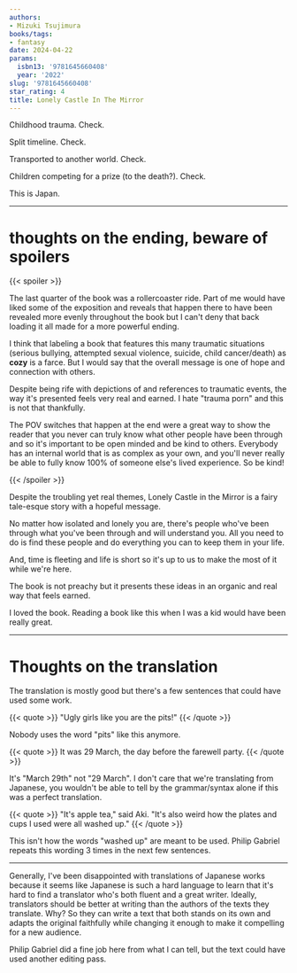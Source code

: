 ```yaml
---
authors:
- Mizuki Tsujimura
books/tags:
- fantasy
date: 2024-04-22
params:
  isbn13: '9781645660408'
  year: '2022'
slug: '9781645660408'
star_rating: 4
title: Lonely Castle In The Mirror
---
```


Childhood trauma. Check.

Split timeline. Check.

Transported to another world. Check.

Children competing for a prize (to the death?). Check.

This is Japan.

<!--more-->

---

# thoughts on the ending, beware of spoilers

{{< spoiler >}}

The last quarter of the book was a rollercoaster ride. Part of me would have liked some of the exposition and reveals that happen there to have been revealed more evenly throughout the book but I can't deny that back loading it all made for a more powerful ending.

I think that labeling a book that features this many traumatic situations (serious bullying, attempted sexual violence, suicide, child cancer/death) as **cozy** is a farce. But I would say that the overall message is one of hope and connection with others.

Despite being rife with depictions of and references to traumatic events, the way it's presented feels very real and earned. I hate "trauma porn" and this is not that thankfully.

The POV switches that happen at the end were a great way to show the reader that you never can truly know what other people have been through and so it's important to be open minded and be kind to others. Everybody has an internal world that is as complex as your own, and you'll never really be able to fully know 100% of someone else's lived experience. So be kind!

{{< /spoiler >}}

Despite the troubling yet real themes, Lonely Castle in the Mirror is a fairy tale-esque story with a hopeful message.

No matter how isolated and lonely you are, there's people who've been through what you've been through and will understand you. All you need to do is find these people and do everything you can to keep them in your life.

And, time is fleeting and life is short so it's up to us to make the most of it while we're here.

The book is not preachy but it presents these ideas in an organic and real way that feels earned.

I loved the book. Reading a book like this when I was a kid would have been really great.

---

# Thoughts on the translation

The translation is mostly good but there's a few sentences that could have used some work.

{{< quote >}}
"Ugly girls like you are the pits!"
{{< /quote >}}

Nobody uses the word "pits" like this anymore.

{{< quote >}}
It was 29 March, the day before the farewell party.
{{< /quote >}}

It's "March 29th" not "29 March". I don't care that we're translating from Japanese, you wouldn't be able to tell by the grammar/syntax alone if this was a perfect translation.

{{< quote >}}
"It's apple tea," said Aki. "It's also weird how the plates and cups I used were all washed up."
{{< /quote >}}

This isn't how the words "washed up" are meant to be used. Philip Gabriel repeats this wording 3 times in the next few sentences.

---

Generally, I've been disappointed with translations of Japanese works because it seems like Japanese is such a hard language to learn that it's hard to find a translator who's both fluent and a great writer. Ideally, translators should be better at writing than the authors of the texts they translate. Why? So they can write a text that both stands on its own and adapts the original faithfully while changing it enough to make it compelling for a new audience.

Philip Gabriel did a fine job here from what I can tell, but the text could have used another editing pass.